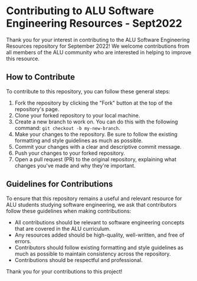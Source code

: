 # Contributing to ALU Software Engineering Resources - Sept2022

Thank you for your interest in contributing to the ALU Software Engineering Resources repository for September 2022! We welcome contributions from all members of the ALU community who are interested in helping to improve this resource.

## How to Contribute

To contribute to this repository, you can follow these general steps:

1. Fork the repository by clicking the "Fork" button at the top of the repository's page.
2. Clone your forked repository to your local machine.
3. Create a new branch to work on. You can do this with the following command: `git checkout -b my-new-branch`.
4. Make your changes to the repository. Be sure to follow the existing formatting and style guidelines as much as possible.
5. Commit your changes with a clear and descriptive commit message.
6. Push your changes to your forked repository.
7. Open a pull request (PR) to the original repository, explaining what changes you've made and why they're important.

## Guidelines for Contributions

To ensure that this repository remains a useful and relevant resource for ALU students studying software engineering, we ask that contributors follow these guidelines when making contributions:

- All contributions should be relevant to software engineering concepts that are covered in the ALU curriculum.
- Any resources added should be high-quality, well-written, and free of errors.
- Contributors should follow existing formatting and style guidelines as much as possible to maintain consistency across the repository.
- Contributions should be respectful and professional.

Thank you for your contributions to this project!

